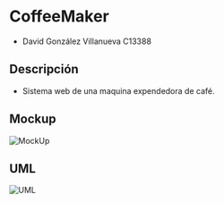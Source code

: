 # CoffeeMaker

- David González Villanueva C13388

## Descripción

- Sistema web de una maquina expendedora de café.

## Mockup

![MockUp](https://github.com/user-attachments/assets/8ba600c9-a126-4c0b-b3c4-d32fec43c80b)

## UML

![UML](https://github.com/user-attachments/assets/da7d117b-ff5d-45d4-8008-aa7827ceec9c)
